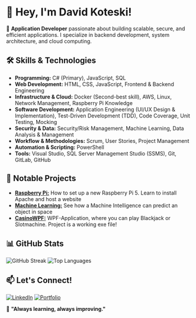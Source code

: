 # 👋 Hey, I'm David Koteski! 

🚀 **Application Developer** passionate about building scalable, secure, and efficient applications. I specialize in backend development, system architecture, and cloud computing. 

## 🛠️ Skills & Technologies
- **Programming:** C# (Primary), JavaScript, SQL
- **Web Development:** HTML, CSS, JavaScript, Frontend & Backend Engineering  
- **Infrastructure & Cloud:** Docker (Second-best skill), AWS, Linux, Network Management, Raspberry Pi Knowledge
- **Software Development:** Application Engineering (UI/UX Design & Implementation), Test-Driven Development (TDD), Code Coverage, Unit Testing, Mocking
- **Security & Data:** Security/Risk Management, Machine Learning, Data Analysis & Management
- **Workflow & Methodologies:** Scrum, User Stories, Project Management
- **Automation & Scripting:** PowerShell
- **Tools:** Visual Studio, SQL Server Management Studio (SSMS), Git, GitLab, GitHub  

## 🌟 Notable Projects
- [**Raspberry Pi:**](https://github.com/seakyy/Raspberry-Pi) How to set up a new Raspberry Pi 5. Learn to install Apache and host a website
- [**Machine Learning:**](https://github.com/seakyy/Machine-Learning) See how a Machine Intelligence can predict an object in space
- [**CasinoWPF:**](https://github.com/seakyy/CasinoWPF) WPF-Application, where you can play Blackjack or Slotmachine. Project is a working exe file!

## 📊 GitHub Stats
![GitHub Streak](https://streak-stats.demolab.com?user=seakyy&theme=github-dark-blue)
![Top Languages](https://github-readme-stats.vercel.app/api/top-langs/?username=seakyy&layout=compact)

## 📫 Let's Connect!
[![LinkedIn](https://img.shields.io/badge/LinkedIn-%230077B5.svg?style=flat&logo=linkedin&logoColor=white)](https://www.linkedin.com/in/david-koteski-22534128b/)
[![Portfolio](https://img.shields.io/badge/Portfolio-%231572B6.svg?style=flat&logo=Firefox&logoColor=white)](https://seakyy.github.io/)

🎯 **"Always learning, always improving."**

